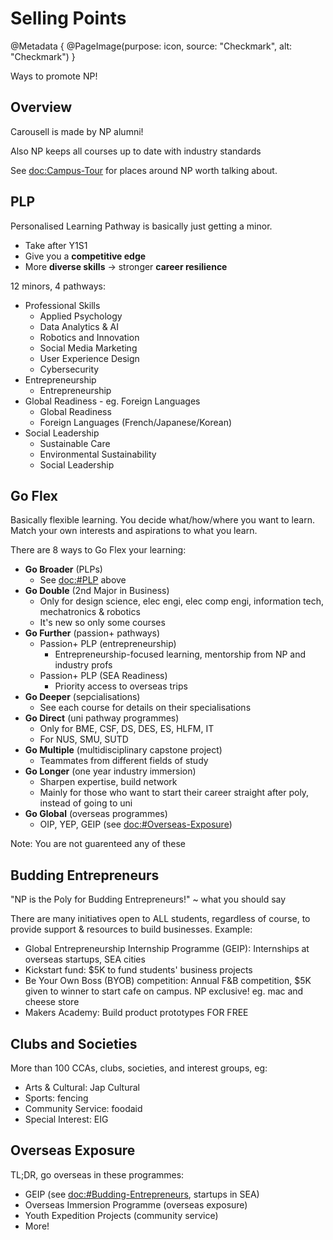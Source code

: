 # Selling Points

@Metadata {
    @PageImage(purpose: icon, source: "Checkmark", alt: "Checkmark")
}

Ways to promote NP!

## Overview

Carousell is made by NP alumni!

Also NP keeps all courses up to date with industry standards

See <doc:Campus-Tour> for places around NP worth talking about.

## PLP

Personalised Learning Pathway is basically just getting a minor.
- Take after Y1S1
- Give you a **competitive edge**
- More **diverse skills** -> stronger **career resilience**

12 minors, 4 pathways:
- Professional Skills
    - Applied Psychology
    - Data Analytics & AI
    - Robotics and Innovation
    - Social Media Marketing
    - User Experience Design
    - Cybersecurity
- Entrepreneurship
    - Entrepreneurship
- Global Readiness - eg. Foreign Languages
    - Global Readiness
    - Foreign Languages (French/Japanese/Korean)
- Social Leadership
    - Sustainable Care
    - Environmental Sustainability
    - Social Leadership

## Go Flex

Basically flexible learning. You decide what/how/where you want to learn.
Match your own interests and aspirations to what you learn.

There are 8 ways to Go Flex your learning:
- **Go Broader** (PLPs)
    - See <doc:#PLP> above
- **Go Double** (2nd Major in Business)
    - Only for design science, elec engi, elec comp engi, information tech, mechatronics & robotics
    - It's new so only some courses
- **Go Further** (passion+ pathways)
    - Passion+ PLP (entrepreneurship)
        - Entrepreneurship-focused learning, mentorship from NP and industry profs
    - Passion+ PLP (SEA Readiness)
        - Priority access to overseas trips
- **Go Deeper** (sepcialisations)
    - See each course for details on their specialisations
- **Go Direct** (uni pathway programmes)
    - Only for BME, CSF, DS, DES, ES, HLFM, IT
    - For NUS, SMU, SUTD
- **Go Multiple** (multidisciplinary capstone project)
    - Teammates from different fields of study
- **Go Longer** (one year industry immersion)
    - Sharpen expertise, build network
    - Mainly for those who want to start their career straight after poly, instead of going to uni
- **Go Global** (overseas programmes)
    - OIP, YEP, GEIP (see <doc:#Overseas-Exposure>)

Note: You are not guarenteed any of these

## Budding Entrepreneurs

"NP is the Poly for Budding Entrepreneurs!" ~ what you should say

There are many initiatives open to ALL students, regardless of course, to provide support & 
resources to build businesses. Example:
- Global Entrepreneurship Internship Programme (GEIP): Internships at overseas startups, SEA cities
- Kickstart fund: $5K to fund students' business projects
- Be Your Own Boss (BYOB) competition: Annual F&B competition, $5K given to winner to start cafe on campus. NP 
exclusive! eg. mac and cheese store
- Makers Academy: Build product prototypes FOR FREE

## Clubs and Societies

More than 100 CCAs, clubs, societies, and interest groups, eg:
- Arts & Cultural: Jap Cultural
- Sports: fencing
- Community Service: foodaid
- Special Interest: EIG

## Overseas Exposure

TL;DR, go overseas in these programmes:
- GEIP (see <doc:#Budding-Entrepreneurs>, startups in SEA)
- Overseas Immersion Programme (overseas exposure)
- Youth Expedition Projects (community service)
- More!